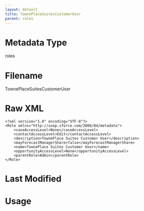 ```yaml
---
layout: default
title: TownePlaceSuitesCustomerUser
parent: roles
---
```

# Metadata Type
roles


# Filename 
TownePlaceSuitesCustomerUser


# Raw XML
```
<?xml version="1.0" encoding="UTF-8"?>
<Role xmlns="http://soap.sforce.com/2006/04/metadata">
    <caseAccessLevel>None</caseAccessLevel>
    <contactAccessLevel>Edit</contactAccessLevel>
    <description>TownePlace Suites Customer User</description>
    <mayForecastManagerShare>false</mayForecastManagerShare>
    <name>TownePlace Suites Customer User</name>
    <opportunityAccessLevel>None</opportunityAccessLevel>
    <parentRole>Admin</parentRole>
</Role>
```


# Last Modified


# Usage
